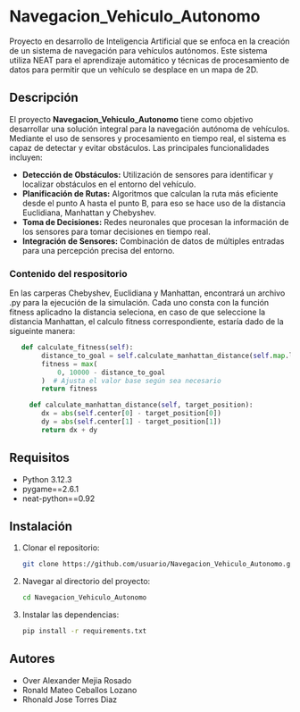 # Navegacion_Vehiculo_Autonomo

Proyecto en desarrollo de Inteligencia Artificial que se enfoca en la creación de un sistema de navegación para vehículos autónomos. Este sistema utiliza NEAT para el aprendizaje automático y técnicas de procesamiento de datos para permitir que un vehículo se desplace en un mapa de 2D.

## Descripción

El proyecto **Navegacion_Vehiculo_Autonomo** tiene como objetivo desarrollar una solución integral para la navegación autónoma de vehículos. Mediante el uso de sensores y procesamiento en tiempo real, el sistema es capaz de detectar y evitar obstáculos. Las principales funcionalidades incluyen:

- **Detección de Obstáculos:** Utilización de sensores para identificar y localizar obstáculos en el entorno del vehículo.
- **Planificación de Rutas:** Algoritmos que calculan la ruta más eficiente desde el punto A hasta el punto B, para eso se hace uso de la distancia Euclidiana, Manhattan y Chebyshev.
- **Toma de Decisiones:** Redes neuronales que procesan la información de los sensores para tomar decisiones en tiempo real.
- **Integración de Sensores:** Combinación de datos de múltiples entradas para una percepción precisa del entorno.

### Contenido del respositorio

En las carperas Chebyshev, Euclidiana y Manhattan, encontrará un archivo .py para la ejecución de la simulación. Cada uno consta con la función fitness aplicadno la distancia seleciona, en caso de que seleccione la distancia Manhattan, el calculo fitness correspondiente, estaría dado de la sigueinte manera:

```python
   def calculate_fitness(self):
        distance_to_goal = self.calculate_manhattan_distance(self.map.lista_objetivo[0])
        fitness = max(
            0, 10000 - distance_to_goal
        )  # Ajusta el valor base según sea necesario
        return fitness

     def calculate_manhattan_distance(self, target_position):
        dx = abs(self.center[0] - target_position[0])
        dy = abs(self.center[1] - target_position[1])
        return dx + dy
```

## Requisitos

- Python 3.12.3
- pygame==2.6.1
- neat-python==0.92

## Instalación

1. Clonar el repositorio:
   ```bash
   git clone https://github.com/usuario/Navegacion_Vehiculo_Autonomo.git
   ```
2. Navegar al directorio del proyecto:
   ```bash
   cd Navegacion_Vehiculo_Autonomo
   ```
3. Instalar las dependencias:
   ```bash
   pip install -r requirements.txt
   ```

## Autores

- Over Alexander Mejia Rosado
- Ronald Mateo Ceballos Lozano
- Rhonald Jose Torres Diaz

